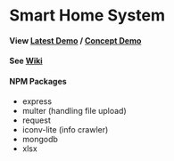 # Smart Home System
#### View [Latest Demo](http://www.jcbreath.net:8801) / [Concept Demo](http://www.jcbreath.net/webapp) 
#### See [Wiki](https://github.com/JCBreath/SmartHome/wiki)
#### NPM Packages
* express
* multer (handling file upload)
* request
* iconv-lite (info crawler)
* mongodb
* xlsx
